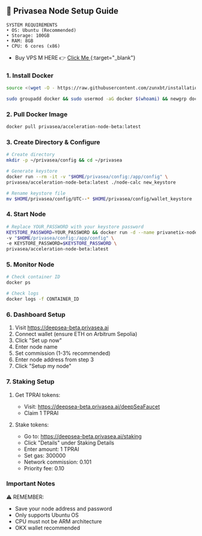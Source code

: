 

## 🚀 Privasea Node Setup Guide

```
SYSTEM REQUIREMENTS
• OS: Ubuntu (Recommended)
• Storage: 100GB
• RAM: 8GB
• CPU: 6 cores (x86)
```

+ Buy VPS M HERE 👉 [Click Me ](https://my.virtarix.com/aff.php?aff=42){:target="_blank"}

### 1. Install Docker
```bash
source <(wget -O - https://raw.githubusercontent.com/zunxbt/installation/main/docker.sh)

sudo groupadd docker && sudo usermod -aG docker $(whoami) && newgrp docker
```

### 2. Pull Docker Image
```bash
docker pull privasea/acceleration-node-beta:latest
```

### 3. Create Directory & Configure
```bash
# Create directory
mkdir -p ~/privasea/config && cd ~/privasea

# Generate keystore
docker run --rm -it -v "$HOME/privasea/config:/app/config" \
privasea/acceleration-node-beta:latest ./node-calc new_keystore

# Rename keystore file
mv $HOME/privasea/config/UTC--* $HOME/privasea/config/wallet_keystore
```

### 4. Start Node
```bash
# Replace YOUR_PASSWORD with your keystore password
KEYSTORE_PASSWORD=YOUR_PASSWORD && docker run -d --name privanetix-node \
-v "$HOME/privasea/config:/app/config" \
-e KEYSTORE_PASSWORD=$KEYSTORE_PASSWORD \
privasea/acceleration-node-beta:latest
```

### 5. Monitor Node
```bash
# Check container ID
docker ps

# Check logs
docker logs -f CONTAINER_ID
```

### 6. Dashboard Setup

1. Visit https://deepsea-beta.privasea.ai
2. Connect wallet (ensure ETH on Arbitrum Sepolia)
3. Click "Set up now"
4. Enter node name
5. Set commission (1-3% recommended)
6. Enter node address from step 3
7. Click "Setup my node"


### 7. Staking Setup

1. Get TPRAI tokens:
   - Visit: https://deepsea-beta.privasea.ai/deepSeaFaucet
   - Claim 1 TPRAI

2. Stake tokens:
   - Go to: https://deepsea-beta.privasea.ai/staking
   - Click "Details" under Staking Details
   - Enter amount: 1 TPRAI
   - Set gas: 300000
   - Network commission: 0.101
   - Priority fee: 0.10


### Important Notes

⚠️ REMEMBER:
- Save your node address and password
- Only supports Ubuntu OS
- CPU must not be ARM architecture
- OKX wallet recommended



